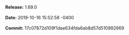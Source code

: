 **Release:** 
1.69.0
<br><br>**Date:** 
2019-10-16 15:52:58 -0400
<br><br>**Commit:** 
17c07872d109f1dae634fda6ab8d57d510992969
